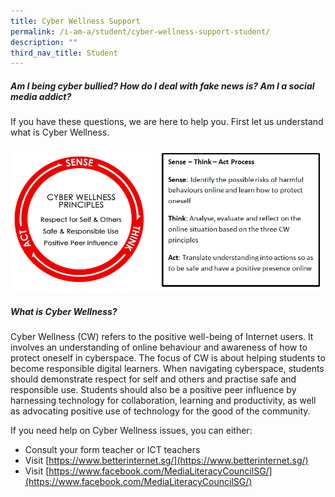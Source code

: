 ```yaml
---
title: Cyber Wellness Support
permalink: /i-am-a/student/cyber-wellness-support-student/
description: ""
third_nav_title: Student
---
```

##### **Am I being cyber bullied? How do I deal with fake news is? Am I a social media addict?**  

If you have these questions, we are here to help you. First let us understand what is Cyber Wellness.

![Moe Cyber Wellness Framework](/images/moe-cyber-wellness-framework.png)

##### **What is Cyber Wellness?** 

Cyber Wellness (CW) refers to the positive well-being of Internet users. It involves an understanding of online behaviour and awareness of how to protect oneself in cyberspace. The focus of CW is about helping students to become responsible digital learners. When navigating cyberspace, students should demonstrate respect for self and others and practise safe and responsible use. Students should also be a positive peer influence by harnessing technology for collaboration, learning and productivity, as well as advocating positive use of technology for the good of the community.

If you need help on Cyber Wellness issues, you can either:

*   Consult your form teacher or ICT teachers
*   Visit&nbsp;[https://www.betterinternet.sg/](https://www.betterinternet.sg/)
*   Visit&nbsp;[https://www.facebook.com/MediaLiteracyCouncilSG/](https://www.facebook.com/MediaLiteracyCouncilSG/)